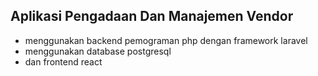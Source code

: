 
## Aplikasi Pengadaan Dan Manajemen Vendor

- menggunakan backend pemograman php dengan framework laravel
- menggunakan database postgresql
- dan frontend react


